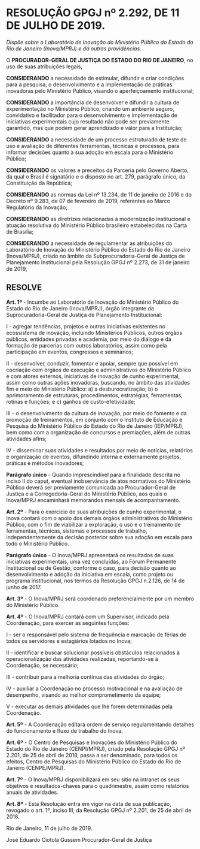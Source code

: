 RESOLUÇÃO GPGJ nº 2.292, DE 11 DE JULHO DE 2019.
======

_Dispõe sobre o Laboratório de Inovação do Ministério Público do Estado do Rio de Janeiro (Inova/MPRJ) e dá outras providências._

O **PROCURADOR-GERAL DE JUSTIÇA DO ESTADO DO RIO DE JANEIRO**, no uso
de suas atribuições legais,

**CONSIDERANDO** a necessidade de estimular, difundir e criar condições para a
pesquisa, o desenvolvimento e a implementação de práticas inovadoras pelo Ministério Público, visando o aperfeiçoamento institucional;

**CONSIDERANDO** a importância de desenvolver e difundir a cultura de
experimentação no Ministério Público, criando um ambiente seguro, convidativo e
facilitador para o desenvolvimento e implementação de iniciativas experimentais cujo resultado não pode ser previamente garantido, mas que podem gerar aprendizado e valor para a Instituição;

**CONSIDERANDO** a necessidade de um processo estruturado de teste de uso e
avaliação de diferentes ferramentas, técnicas e processos, para informar decisões quanto à sua adoção em escala para o Ministério Público;

**CONSIDERANDO** os valores e preceitos da Parceria pelo Governo Aberto, da qual o Brasil é signatário e o disposto no art. 279, parágrafo único, da Constituição da República;

**CONSIDERANDO** as normas da Lei nº 13.234, de 11 de janeiro de 2016 e do Decreto nº 9.283, de 07 de fevereiro de 2019, referentes ao Marco Regulatório da Inovação;

**CONSIDERANDO** as diretrizes relacionadas à modernização institucional e atuação resolutiva do Ministério Público brasileiro estabelecidas na Carta de Brasília;

**CONSIDERANDO** a necessidade de regulamentar as atribuições do Laboratório de
Inovação do Ministério Público do Estado do Rio de Janeiro (Inova/MPRJ), criado no âmbito da Subprocuradoria-Geral de Justiça de Planejamento Institucional pela
Resolução GPGJ nº 2.273, de 31 de janeiro de 2019,

## RESOLVE
**Art. 1º** - Incumbe ao Laboratório de Inovação do Ministério Público do Estado do Rio de Janeiro (Inova/MPRJ), órgão integrante da Suprocuradoria-Geral de Justiça de Planejamento Institucional:

I - agregar tendências, projetos e outras iniciativas existentes no ecossistema de inovação, incluindo Ministérios Públicos, outros órgãos públicos, entidades privadas e academia, por meio do diálogo e da formação de parcerias com outros laboratórios, assim como pela participação em eventos, congressos e seminários;

II - desenvolver, conduzir, fomentar e apoiar, sempre que possível em cocriação com órgãos de execução e administrativos do Ministério Público e com atores externos, iniciativas de inovação de cunho experimental, assim como outras ações inovadoras, buscando, no âmbito das atividades fim e meio do Ministério Público:
a) a desburocratização;
b) o aprimoramento de estruturas, procedimentos, estratégias, ferramentas, rotinas e funções; e
c) ganhos de custo-efetividade;

III - o desenvolvimento da cultura de inovação, por meio do fomento e da promoção de treinamentos, em conjunto com o Instituto de Educação e Pesquisa do Ministério Público do Estado do Rio de Janeiro (IEP/MPRJ), bem como com a organização de concursos e premiações, além de outras atividades afins;

IV - disseminar suas atividades e resultados por meio de notícias, relatórios e
organização de eventos, difundindo interna e externamente projetos, práticas e
métodos inovadores;

**Parágrafo único** - Quando imprescindível para a finalidade descrita no inciso II do caput, eventual inobservância de atos normativos do Ministério Público deverá ser previamente comunicada ao Procurador-Geral de Justiça e a Corregedoria-Geral do Ministério Público, aos quais o Inova/MPRJ encaminhará memorandos mensais de acompanhamento.

**Art. 2º** - Para o exercício de suas atribuições de cunho experimental, o Inova contará com o apoio dos demais órgãos administrativos do Ministério Público, com o fim de viabilizar a exploração, o uso e o treinamento de ferramentas, técnicas, sistemas e processos de trabalho, independentemente da decisão posterior sobre sua adoção em escala para todo o Ministério Público.

**Parágrafo único** - O Inova/MPRJ apresentará os resultados de suas iniciativas
experimentais, uma vez concluídas, ao Fórum Permanente Institucional ou de Gestão, conforme o caso, para decisão quanto ao desenvolvimento e adoção da iniciativa em escala, como projeto ou programa institucional, nos termos da Resolução GPGJ n.2.126, de 14 de junho de 2017.

**Art. 3º** - O Inova/MPRJ será coordenado preferencialmente por um membro do
Ministério Público.

**Art. 4º** - O Inova/MPRJ contará com um Supervisor, indicado pela Coordenação, para exercer as seguintes funções:

I - ser o responsável pelo sistema de frequência e marcação de férias de todos os servidores e estagiários lotados no Inova;

II - identificar e buscar solucionar possíveis obstáculos relacionados à
operacionalização das atividades realizadas, reportando-se à Coordenação, se
necessário;

III - contribuir para a melhoria contínua das atividades do órgão;

IV - auxiliar a Coordenação no processo motivacional e na avaliação de desempenho, visando ao melhor comprometimento da equipe;

V - executar as demais atividades que lhe forem determinadas pela Coordenação.

**Art. 5º** - A Coordenação editará ordem de serviço regulamentando detalhes do
funcionamento e fluxo de trabalho do Inova.

**Art. 6º** - O Centro de Pesquisas e Inovações do Ministério Público do Estado do Rio de Janeiro (CENPI/MPRJ), criado pela Resolução GPGJ nº 2.201, de 25 de abril de 2018, passa a ser denominado, para todos os efeitos, Centro de Pesquisas do Ministério Público do Estado do Rio de Janeiro (CENPE/MPRJ).

**Art. 7º** - O Inova/MPRJ disponibilizará em seu sítio na intranet os seus objetivos e resultados-chaves para o quadrimestre, assim como relatórios anuais de atividades.

**Art. 8º** - Esta Resolução entra em vigor na data de sua publicação, revogado o art. 1º, inciso III, da Resolução GPGJ nº 2.201, de 25 de abril de 2018.

Rio de Janeiro, 11 de julho de 2019.

José Eduardo Ciotola Gussem
Procurador-Geral de Justiça

